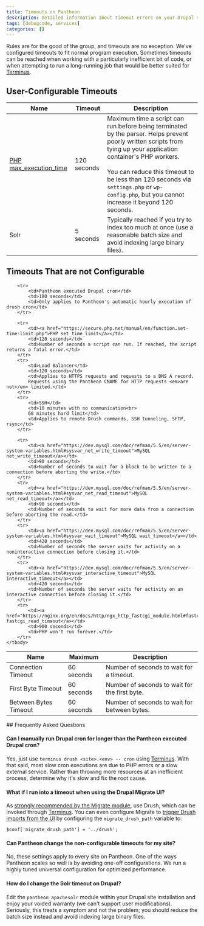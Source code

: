 ```yaml
---
title: Timeouts on Pantheon
description: Detailed information about timeout errors on your Drupal site.
tags: [debugcode, services]
categories: []
---
```

Rules are for the good of the group, and timeouts are no exception. We've configured timeouts to fit normal program execution. Sometimes timeouts can be reached when working with a particularly inefficient bit of code, or when attempting to run a long-running job that would be better suited for [Terminus](/docs/terminus/).


## User-Configurable Timeouts


<table class=table>
<thead>
		<tr>
			<th>Name</th>
			<th>Timeout</th>
			<th>Description</th>
		</tr>
	</thead><tbody>
  <tr>
    <td><a href="https://secure.php.net/manual/en/info.configuration.php#ini.max-execution-time">PHP max_execution_time</a></td>
    <td>120 seconds</td>
    <td>Maximum time a script can run before being terminated by the parser. Helps prevent poorly written scripts from tying up your application container's PHP workers.
    <br/><br/>
     You can reduce this timeout to be less than 120 seconds via <code>settings.php</code> or <code>wp-config.php</code>, but you cannot increase it beyond 120 seconds.</td>
  </tr>
  <tr>
    <td>Solr</td>
    <td>5 seconds</td>
    <td>Typically reached if you try to index too much at once (use a reasonable batch size and avoid indexing large binary files).</td>
  </tr>
</table>

## Timeouts That are not Configurable

<table class=table>
<thead>
		<tr>
			<th>Name</th>
			<th>Maximum</th>
			<th>Description</th>
		</tr>
	</thead><tbody>
			<tr>
				<td>Connection Timeout <a rel="popover" data-toggle="tooltip" data-proofer-ignore data-html="true" data-content="For sites upgraded to the new Pantheon Global Edge (invite only)."><em class="fa fa-info-circle"></em></a></td>
				<td>60 seconds</td>
				<td>Number of seconds to wait for a timeout.</td>
			</tr>
			<tr>
				<td>First Byte Timeout <a rel="popover" data-toggle="tooltip" data-proofer-ignore data-html="true" data-content="For sites upgraded to the new Pantheon Global Edge (invite only)."><em class="fa fa-info-circle"></em></a></td>
				<td>60 seconds</td>
				<td>Number of seconds to wait for the first byte.</td>
			</tr>
			<tr>
			<td>Between Bytes Timeout <a rel="popover" data-toggle="tooltip" data-proofer-ignore data-html="true" data-content="For sites upgraded to the new Pantheon Global Edge (invite only)."><em class="fa fa-info-circle"></em></a></td>
			<td>60 seconds</td>
			<td>Number of seconds to wait for between bytes.</td>
			</tr>

		<tr>
			<td>Pantheon executed Drupal cron</td>
			<td>180 seconds</td>
			<td>Only applies to Pantheon's automatic hourly execution of drush cron</td>
		</tr>

		<tr>
			<td><a href="https://secure.php.net/manual/en/function.set-time-limit.php">PHP set_time_limit</a></td>
			<td>120 seconds</td>
			<td>Number of seconds a script can run. If reached, the script returns a fatal error.</td>
		</tr>
		<tr>
			<td>Load Balancer</td>
			<td>120 seconds</td>
			<td>Applies to HTTPS requests and requests to a DNS A record.
			Requests using the Pantheon CNAME for HTTP requests <em>are not</em> limited.</td>
		</tr>
		<tr>
			<td>SSH</td>
			<td>10 minutes with no communication<br>
			60 minutes hard limit</td>
			<td>Applies to remote Drush commands, SSH tunneling, SFTP, rsync</td>
		</tr>

		<tr>
			<td><a href="https://dev.mysql.com/doc/refman/5.5/en/server-system-variables.html#sysvar_net_write_timeout">MySQL net_write_timeout</a></td>
			<td>90 seconds</td>
			<td>Number of seconds to wait for a block to be written to a connection before aborting the write.</td>
		</tr>
		<tr>
			<td><a href="https://dev.mysql.com/doc/refman/5.5/en/server-system-variables.html#sysvar_net_read_timeout">MySQL net_read_timeout</a></td>
			<td>90 seconds</td>
			<td>Number of seconds to wait for more data from a connection before aborting the read.</td>
		</tr>
		<tr>
			<td><a href="https://dev.mysql.com/doc/refman/5.5/en/server-system-variables.html#sysvar_wait_timeout">MySQL wait_timeout</a></td>
			<td>420 seconds</td>
			<td>Number of seconds the server waits for activity on a noninteractive connection before closing it.</td>
		</tr>
		<tr>
			<td><a href="https://dev.mysql.com/doc/refman/5.5/en/server-system-variables.html#sysvar_interactive_timeout">MySQL interactive_timeout</a></td>
			<td>420 seconds</td>
			<td>Number of seconds the server waits for activity on an interactive connection before closing it.</td>
		</tr>
		<tr>
			<td><a href="https://nginx.org/en/docs/http/ngx_http_fastcgi_module.html#fastcgi_read_timeout">Nginx fastcgi_read_timeout</a></td>
			<td>900 seconds</td>
			<td>PHP won't run forever.</td>
		</tr>
	</tbody>
</table>
## Frequently Asked Questions

#### Can I manually run Drupal cron for longer than the Pantheon executed Drupal cron?

Yes, just use `terminus drush <site>.<env> -- cron` using [Terminus](/docs/terminus/). With that said, most slow cron executions are due to PHP errors or a slow external service. Rather than throwing more resources at an inefficient process, determine why it's slow and fix the root cause.

#### What if I run into a timeout when using the Drupal Migrate UI?

As [strongly recommended by the Migrate module](https://www.drupal.org/node/1806824), use Drush, which can be invoked through [Terminus](/docs/terminus/). You can even configure Migrate to [trigger Drush imports from the UI](https://www.drupal.org/node/1958170) by configuring the `migrate_drush_path` variable to:
```
$conf['migrate_drush_path'] = '../drush';
```

#### Can Pantheon change the non-configurable timeouts for my site?

No, these settings apply to every site on Pantheon. One of the ways Pantheon scales so well is by avoiding one-off configurations. We run a highly tuned universal configuration for optimized performance.


#### How do I change the Solr timeout on Drupal?

Edit the `pantheon_apachesolr` module within your Drupal site installation and enjoy your voided warranty (we can't support user modifications). Seriously, this treats a symptom and not the problem; you should reduce the batch size instead and avoid indexing large binary files.
